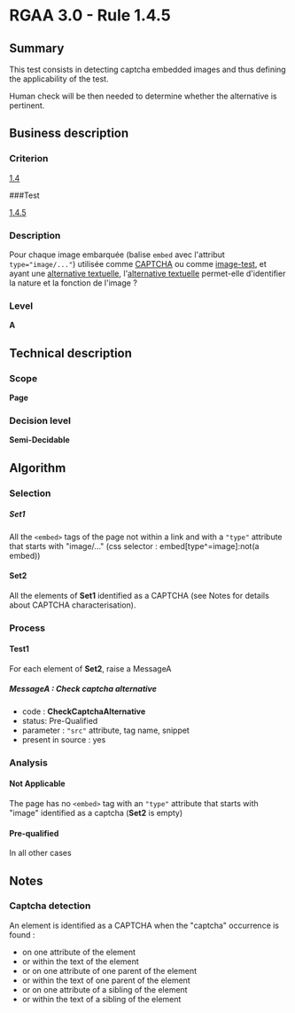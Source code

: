 # RGAA 3.0 -  Rule 1.4.5

## Summary

This test consists in detecting captcha embedded images and thus defining the applicability of the test.

Human check will be then needed to determine whether the alternative is pertinent.

## Business description

### Criterion

[1.4](http://disic.github.io/rgaa_referentiel_en/RGAA3.0_Criteria_English_version_v1.html#crit-1-4)

###Test

[1.4.5](http://disic.github.io/rgaa_referentiel_en/RGAA3.0_Criteria_English_version_v1.html#test-1-4-5)

### Description

Pour chaque image embarqu&eacute;e (balise `embed` avec l'attribut `type="image/..."`) utilis&eacute;e comme <a href="http://references.modernisation.gouv.fr/referentiel-technique-0#mcaptcha">CAPTCHA</a> ou comme <a href="http://references.modernisation.gouv.fr/referentiel-technique-0#mimgTest">image-test</a>, et ayant une <a href="http://references.modernisation.gouv.fr/referentiel-technique-0#mAltTexteImg">alternative textuelle</a>, l'<a href="http://references.modernisation.gouv.fr/referentiel-technique-0#mAltTexteImg">alternative textuelle</a> permet-elle d'identifier la nature et la fonction de l'image ?

### Level

**A**

## Technical description

### Scope

**Page**

### Decision level

**Semi-Decidable**

## Algorithm

### Selection

##### Set1

All the `<embed>` tags of the page not within a link and with a `"type"` attribute that starts with "image/..."  (css selector : embed[type^=image]:not(a embed))

#### Set2

All the elements of **Set1** identified as a CAPTCHA (see Notes for details about CAPTCHA characterisation).

### Process

#### Test1

For each element of **Set2**, raise a MessageA

##### MessageA : Check captcha alternative

-    code : **CheckCaptchaAlternative** 
-    status: Pre-Qualified
-    parameter : `"src"` attribute, tag name, snippet
-    present in source : yes

### Analysis

#### Not Applicable

The page has no `<embed>` tag with an `"type"` attribute that starts with "image" identified as a captcha (**Set2** is empty)

#### Pre-qualified

In all other cases

## Notes

### Captcha detection

An element is identified as a CAPTCHA when the "captcha" occurrence is found :

- on one attribute of the element
- or within the text of the element
- or on one attribute of one parent of the element
- or within the text of one parent of the element
- or on one attribute of a sibling of the element
- or within the text of a sibling of the element
